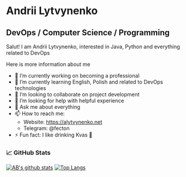 # Andrii Lytvynenko
## DevOps / Computer Science / Programming
Salut! I am Andrii Lytvynenko, interested in Java, Python and everything related to DevOps 

Here is more information about me
- 🔭 I’m currently working on becoming a professional
- 🌱 I’m currently learning English, Polish and related to DevOps technologies
- 👯 I’m looking to collaborate on project development
- 🤔 I’m looking for help with helpful experience
- 💬 Ask me about everything
- 📫 How to reach me:
    * Website: https://alytvynenko.net
    * Telegram: @fecton
- ⚡ Fun fact: I like drinking Kvas 🥴


### 📈 GitHub Stats 
[![AB's github stats](https://github-readme-stats.vercel.app/api?username=fecton&count_private=true&show_icons=true)](https://github.com/fecton/github-readme-stats)
[![Top Langs](https://github-readme-stats.vercel.app/api/top-langs/?username=fecton&layout=compact&langs_count=10)](https://github.com/fecton/github-readme-stats)
